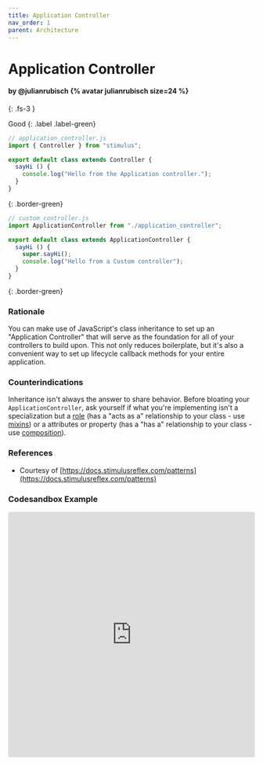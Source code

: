 ```yaml
---
title: Application Controller
nav_order: 1
parent: Architecture
---
```


# Application Controller

#### by @julianrubisch {% avatar julianrubisch size=24 %}
{: .fs-3 }


Good
{: .label .label-green}

```js
// application_controller.js
import { Controller } from "stimulus";

export default class extends Controller {
  sayHi () {
    console.log("Hello from the Application controller.");
  }
}
```
{: .border-green}

```js
// custom_controller.js
import ApplicationController from "./application_controller";

export default class extends ApplicationController {
  sayHi () {
    super.sayHi();
    console.log("Hello from a Custom controller");
  }
}
```
{: .border-green}

### Rationale
You can make use of JavaScript's class inheritance to set up an "Application Controller" that will serve as the foundation for all of your controllers to build upon. This not only reduces boilerplate, but it's also a convenient way to set up lifecycle callback methods for your entire application.

### Counterindications
Inheritance isn't always the answer to share behavior. Before bloating your `ApplicationController`, ask yourself if what you're implementing isn't a specialization but a [role](https://en.wikipedia.org/wiki/Data,_context_and_interaction) (has a "acts as a" relationship to your class - use [mixins](./mixins.md)) or a attributes or property (has a "has a" relationship to your class - use [composition](https://en.wikipedia.org/wiki/Composition_over_inheritance)).

### References
- Courtesy of [https://docs.stimulusreflex.com/patterns](https://docs.stimulusreflex.com/patterns)

### Codesandbox Example
<iframe
     src="https://codesandbox.io/embed/practical-shockley-lo5ns?fontsize=14&hidenavigation=1&module=%2Fsrc%2Fcontrollers%2Fexample_controller.js&theme=dark"
     style="width:100%; height:500px; border:0; border-radius: 4px; overflow:hidden;"
     title="practical-shockley-lo5ns"
     allow="accelerometer; ambient-light-sensor; camera; encrypted-media; geolocation; gyroscope; hid; microphone; midi; payment; usb; vr; xr-spatial-tracking"
     sandbox="allow-autoplay allow-forms allow-modals allow-popups allow-presentation allow-same-origin allow-scripts"
   ></iframe>
